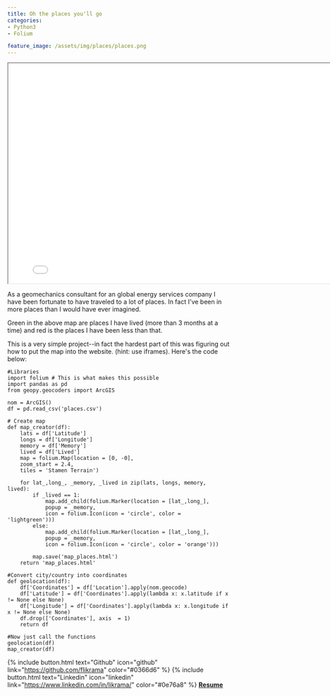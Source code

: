 ```yaml
---
title: Oh the places you'll go
categories:
- Python3
- Folium 

feature_image: /assets/img/places/places.png
---
```

 
 <iframe width = 800 height = 500 src="/map_places.html" title="Places I've been"></iframe> 





As a geomechanics consultant for an global energy services company I have been fortunate to have traveled to a lot of places. In fact I've been in more places than I would have ever imagined. 


Green in the above map are places I have lived (more than 3 months at a time) and red is the places I have been less than that.


This is a very simple project--in fact the hardest part of this was figuring out how to put the map into the website. (hint: use iframes). Here's the code below:


	#Libraries
	import folium # This is what makes this possible
	import pandas as pd
	from geopy.geocoders import ArcGIS

	nom = ArcGIS()
	df = pd.read_csv('places.csv')

	# Create map
	def map_creator(df):
		lats = df['Latitude']
		longs = df['Longitude']
		memory = df['Memory']
		lived = df['Lived']
		map = folium.Map(location = [0, -0], 
		zoom_start = 2.4, 
		tiles = 'Stamen Terrain')

		for lat_,long_, _memory, _lived in zip(lats, longs, memory, lived):
			if _lived == 1:
				map.add_child(folium.Marker(location = [lat_,long_], 
				popup = _memory, 
				icon = folium.Icon(icon = 'circle', color = 'lightgreen')))
			else:
				map.add_child(folium.Marker(location = [lat_,long_], 
				popup = _memory, 
				icon = folium.Icon(icon = 'circle', color = 'orange')))
				
			map.save('map_places.html')
		return 'map_places.html'

	#Convert city/country into coordinates
	def geolocation(df):
		df['Coordinates'] = df['Location'].apply(nom.geocode)
		df['Latitude'] = df['Coordinates'].apply(lambda x: x.latitude if x != None else None)
		df['Longitude'] = df['Coordinates'].apply(lambda x: x.longitude if x != None else None)
		df.drop(['Coordinates'], axis  = 1)
		return df

	#Now just call the functions
	geolocation(df)     
	map_creator(df)
	

{% include button.html text="Github" icon="github" link="https://github.com/flikrama" color="#0366d6" %} {% include button.html text="Linkedin" icon="linkedin" link="https://www.linkedin.com/in/likrama/" color="#0e76a8" %}   [**Resume**](/assets/resume/Fatmir_Likrama.pdf)